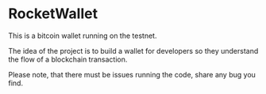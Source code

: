 # RocketWallet
This is a bitcoin wallet running on the testnet. 

The idea of the project is to build a wallet for developers so they understand the flow of a blockchain transaction.

Please note, that there must be issues running the code, share any bug you find.

